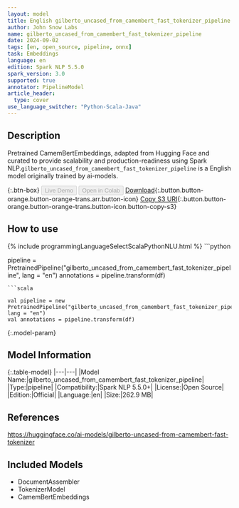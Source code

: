 ```yaml
---
layout: model
title: English gilberto_uncased_from_camembert_fast_tokenizer_pipeline pipeline CamemBertEmbeddings from ai-models
author: John Snow Labs
name: gilberto_uncased_from_camembert_fast_tokenizer_pipeline
date: 2024-09-02
tags: [en, open_source, pipeline, onnx]
task: Embeddings
language: en
edition: Spark NLP 5.5.0
spark_version: 3.0
supported: true
annotator: PipelineModel
article_header:
  type: cover
use_language_switcher: "Python-Scala-Java"
---
```


## Description

Pretrained CamemBertEmbeddings, adapted from Hugging Face and curated to provide scalability and production-readiness using Spark NLP.`gilberto_uncased_from_camembert_fast_tokenizer_pipeline` is a English model originally trained by ai-models.

{:.btn-box}
<button class="button button-orange" disabled>Live Demo</button>
<button class="button button-orange" disabled>Open in Colab</button>
[Download](https://s3.amazonaws.com/auxdata.johnsnowlabs.com/public/models/gilberto_uncased_from_camembert_fast_tokenizer_pipeline_en_5.5.0_3.0_1725320200943.zip){:.button.button-orange.button-orange-trans.arr.button-icon}
[Copy S3 URI](s3://auxdata.johnsnowlabs.com/public/models/gilberto_uncased_from_camembert_fast_tokenizer_pipeline_en_5.5.0_3.0_1725320200943.zip){:.button.button-orange.button-orange-trans.button-icon.button-copy-s3}

## How to use



<div class="tabs-box" markdown="1">
{% include programmingLanguageSelectScalaPythonNLU.html %}
```python

pipeline = PretrainedPipeline("gilberto_uncased_from_camembert_fast_tokenizer_pipeline", lang = "en")
annotations =  pipeline.transform(df)   

```
```scala

val pipeline = new PretrainedPipeline("gilberto_uncased_from_camembert_fast_tokenizer_pipeline", lang = "en")
val annotations = pipeline.transform(df)

```
</div>

{:.model-param}
## Model Information

{:.table-model}
|---|---|
|Model Name:|gilberto_uncased_from_camembert_fast_tokenizer_pipeline|
|Type:|pipeline|
|Compatibility:|Spark NLP 5.5.0+|
|License:|Open Source|
|Edition:|Official|
|Language:|en|
|Size:|262.9 MB|

## References

https://huggingface.co/ai-models/gilberto-uncased-from-camembert-fast-tokenizer

## Included Models

- DocumentAssembler
- TokenizerModel
- CamemBertEmbeddings